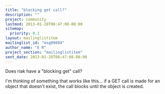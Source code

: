 ```yaml
---
title: "blocking get call?"
description: ""
project: community
lastmod: 2013-01-28T08:47:08-08:00
sitemap:
  priority: 0.2
layout: mailinglistitem
mailinglist_id: "msg09894"
author_name: "E R"
project_section: "mailinglistitem"
sent_date: 2013-01-28T08:47:08-08:00
---
```



Does riak have a "blocking get" call?

I'm thinking of something that works like this... if a GET call is made for
an object that doesn't exist, the call blocks until the object is created.
